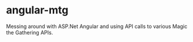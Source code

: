# angular-mtg
Messing around with ASP.Net Angular and using API calls to various Magic the Gathering APIs.
